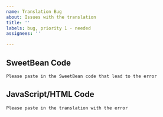 ```yaml
---
name: Translation Bug
about: Issues with the translation
title: ''
labels: bug, priority 1 - needed
assignees: ''

---
```


## SweetBean Code

```
Please paste in the SweetBean code that lead to the error
```

## JavaScript/HTML Code

```
Please paste in the translation with the error
```
